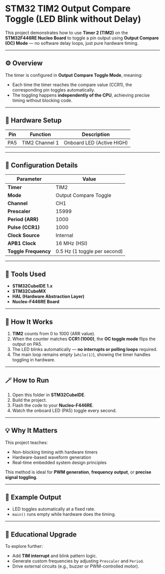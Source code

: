 # STM32 TIM2 Output Compare Toggle (LED Blink without Delay)

This project demonstrates how to use **Timer 2 (TIM2)** on the **STM32F446RE Nucleo Board** to toggle a pin output using **Output Compare (OC) Mode** — no software delay loops, just pure hardware timing.

---

## ⚙️ Overview
The timer is configured in **Output Compare Toggle Mode**, meaning:
- Each time the timer reaches the compare value (CCR1), the corresponding pin toggles automatically.
- The toggling happens **independently of the CPU**, achieving precise timing without blocking code.

---

## 🧩 Hardware Setup

| Pin  | Function | Description |
|------|-----------|-------------|
| PA5  | TIM2 Channel 1 | Onboard LED (Active HIGH) |

---

## 🧱 Configuration Details

| Parameter | Value |
|------------|--------|
| **Timer** | TIM2 |
| **Mode** | Output Compare Toggle |
| **Channel** | CH1 |
| **Prescaler** | 15999 |
| **Period (ARR)** | 1000 |
| **Pulse (CCR1)** | 1000 |
| **Clock Source** | Internal |
| **APB1 Clock** | 16 MHz (HSI) |
| **Toggle Frequency** | 0.5 Hz (1 toggle per second) |

---

## 🧰 Tools Used
- **STM32CubeIDE 1.x**
- **STM32CubeMX**
- **HAL (Hardware Abstraction Layer)**
- **Nucleo-F446RE Board**

---

## 🚀 How It Works
1. **TIM2** counts from 0 to 1000 (ARR value).  
2. When the counter matches **CCR1 (1000)**, the **OC toggle mode** flips the output on PA5.  
3. The LED blinks automatically — **no interrupts or polling loops** required.  
4. The main loop remains empty (`while(1)`), showing the timer handles toggling in hardware.

---

## 🪄 How to Run
1. Open this folder in **STM32CubeIDE**.  
2. Build the project.  
3. Flash the code to your **Nucleo-F446RE**.  
4. Watch the onboard LED (PA5) toggle every second.

---

## 💡 Why It Matters
This project teaches:
- Non-blocking timing with hardware timers  
- Hardware-based waveform generation  
- Real-time embedded system design principles  

This method is ideal for **PWM generation**, **frequency output**, or **precise signal toggling**.

---

## 📸 Example Output
- LED toggles automatically at a fixed rate.
- `main()` runs empty while hardware does the timing.

---

## 🧩 Educational Upgrade
To explore further:
- Add **TIM interrupt** and blink pattern logic.
- Generate custom frequencies by adjusting `Prescaler` and `Period`.
- Drive external circuits (e.g., buzzer or PWM-controlled motor).
